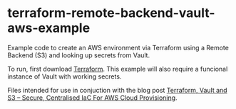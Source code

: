 # terraform-remote-backend-vault-aws-example

Example code to create an AWS environment via Terraform using a Remote Backend (S3) and looking up secrets from Vault.

To run, first download [Terraform](https://www.terraform.io/downloads.html). This example will also require a funcional instance of Vault with working secrets.

Files intended for use in conjuction with the blog post [Terraform, Vault and S3 – Secure, Centralised IaC For AWS Cloud Provisioning](https://tinfoilcipher.co.uk/2020/06/01/terraform-vault-and-s3-centralised-iac-for-aws-cloud-provisioning).
